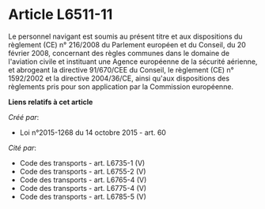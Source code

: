 # Article L6511-11

Le personnel navigant est soumis au présent titre et aux dispositions du règlement (CE) n° 216/2008 du Parlement européen et
du Conseil, du 20 février 2008, concernant des règles communes dans le domaine de l'aviation civile et instituant une Agence
européenne de la sécurité aérienne, et abrogeant la directive 91/670/CEE du Conseil, le règlement (CE) n° 1592/2002 et la
directive 2004/36/CE, ainsi qu'aux dispositions des règlements pris pour son application par la Commission européenne.

**Liens relatifs à cet article**

_Créé par_:

  - Loi n°2015-1268 du 14 octobre 2015 - art. 60

_Cité par_:

  - Code des transports - art. L6735-1 (V)
  - Code des transports - art. L6755-2 (V)
  - Code des transports - art. L6765-4 (V)
  - Code des transports - art. L6775-4 (V)
  - Code des transports - art. L6785-5 (V)
